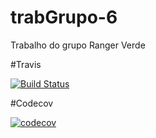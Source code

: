 # trabGrupo-6
Trabalho do grupo Ranger Verde

#Travis

[![Build Status](https://app.travis-ci.com/guienes/Tarefa-Testes.svg?branch=main)](https://app.travis-ci.com/guienes/Tarefa-Testes)

#Codecov

[![codecov](https://codecov.io/gh/guienes/Tarefa-Testes/branch/main/graph/badge.svg?token=WMIVICGTMH)](https://codecov.io/gh/guienes/Tarefa-Testes)
